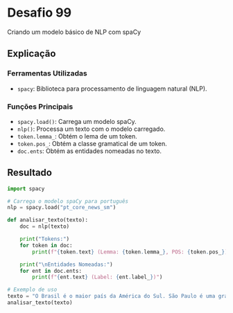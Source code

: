 # Desafio 99

Criando um modelo básico de NLP com spaCy

## Explicação

### Ferramentas Utilizadas

- `spacy`: Biblioteca para processamento de linguagem natural (NLP).

### Funções Principais

- `spacy.load()`: Carrega um modelo spaCy.
- `nlp()`: Processa um texto com o modelo carregado.
- `token.lemma_`: Obtém o lema de um token.
- `token.pos_`: Obtém a classe gramatical de um token.
- `doc.ents`: Obtém as entidades nomeadas no texto.

## Resultado

```python
import spacy

# Carrega o modelo spaCy para português
nlp = spacy.load("pt_core_news_sm")

def analisar_texto(texto):
    doc = nlp(texto)

    print("Tokens:")
    for token in doc:
        print(f"{token.text} (Lemma: {token.lemma_}, POS: {token.pos_})")

    print("\nEntidades Nomeadas:")
    for ent in doc.ents:
        print(f"{ent.text} (Label: {ent.label_})")

# Exemplo de uso
texto = "O Brasil é o maior país da América do Sul. São Paulo é uma grande cidade."
analisar_texto(texto)
```